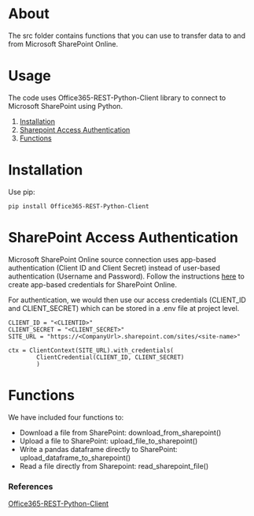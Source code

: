 # About
The src folder contains functions that you can use to transfer data to and from Microsoft SharePoint Online.

# Usage

The code uses Office365-REST-Python-Client library to connect to Microsoft SharePoint using Python. 


1. [Installation](#Installation)
2. [Sharepoint Access Authentication](#Sharepoint-Access-Authentication)
3. [Functions](#Functions) 


# Installation

Use pip:

```
pip install Office365-REST-Python-Client
```


# SharePoint Access Authentication

Microsoft SharePoint Online source connection uses app-based authentication (Client ID and Client Secret) instead of user-based authentication (Username and Password).
Follow the instructions [here](https://support.google.com/workspacemigrate/answer/9545544?hl=en#:~:text=In%20your%20SharePoint%20Online%20tenant,aspx%20page.&text=Next%20to%20Client%20ID%20and,in%20your%20SharePoint%20Online%20environment) to create app-based credentials for SharePoint Online.

For authentication, we would then use our access credentials (CLIENT_ID and CLIENT_SECRET) which can be stored in a .env file at project level.

    CLIENT_ID = "<CLIENTID>"
    CLIENT_SECRET = "<CLIENT_SECRET>"
    SITE_URL = "https://<CompanyUrl>.sharepoint.com/sites/<site-name>"

    ctx = ClientContext(SITE_URL).with_credentials(
            ClientCredential(CLIENT_ID, CLIENT_SECRET)
            )


# Functions

We have included four functions to:
- Download a file from SharePoint: download_from_sharepoint()
- Upload a file to SharePoint: upload_file_to_sharepoint()
- Write a pandas dataframe directly to SharePoint: upload_dataframe_to_sharepoint()
- Read a file directly from Sharepoint: read_sharepoint_file()



### References

[Office365-REST-Python-Client](https://github.com/vgrem/Office365-REST-Python-Client)


